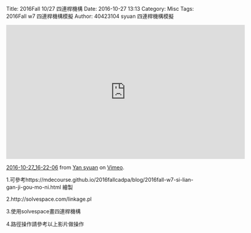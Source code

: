Title: 2016Fall 10/27 四連桿機構
Date: 2016-10-27 13:13
Category: Misc
Tags: 2016Fall w7 四連桿機構模擬
Author: 40423104 syuan
四連桿機構模擬
<!-- PELICAN_END_SUMMARY -->

<p><iframe src="https://player.vimeo.com/video/189118736" width="640" height="360" frameborder="0" webkitallowfullscreen mozallowfullscreen allowfullscreen></iframe>
<p><a href="https://vimeo.com/189118736">2016-10-27_16-22-06</a> from <a href="https://vimeo.com/user44900188">Yan syuan</a> on <a href="https://vimeo.com">Vimeo</a>.</p>

<p>1.可參考https://mdecourse.github.io/2016fallcadpa/blog/2016fall-w7-si-lian-gan-ji-gou-mo-ni.html 繪製</p>
<p>2.http://solvespace.com/linkage.pl </p>
<p>3.使用solvespace畫四連桿機構</p>
<p>4.路徑操作請參考以上影片做操作</p>